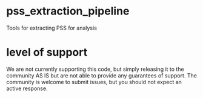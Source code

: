 # pss_extraction_pipeline
Tools for extracting PSS for analysis

# level of support

We are not currently supporting this code, but simply releasing it to the community AS IS but are not able to provide any guarantees of support. The community is welcome to submit issues, but you should not expect an active response.

